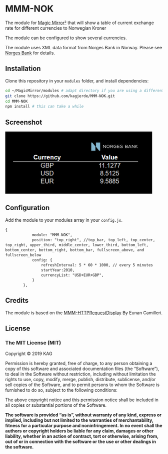 # MMM-NOK
The module for [Magic Mirror²](https://github.com/MichMich/MagicMirror) that will show a table of current exchange rate for different currencies to Norwegian Kroner

The module can be configured to show several currencies.

The module uses XML data format from Norges Bank in Norway.
Please see [Norges Bank](https://www.norges-bank.no/Statistikk/apne-data/hente-data/) for details.

## Installation

Clone this repository in your `modules` folder, and install dependencies:
```bash
cd ~/MagicMirror/modules # adapt directory if you are using a different one
git clone https://github.com/kagjerde/MMM-NOK.git
cd MMM-NOK
npm install # this can take a while
```
## Screenshot

![Layout 1](Screenshot.png)

## Configuration

Add the module to your modules array in your `config.js`.
```
{
			module: "MMM-NOK",
			position: "top_right", //top_bar, top_left, top_center, top_right, upper_third, middle_center, lower_third, bottom_left, bottom_center, bottom_right, bottom_bar, fullscreen_above, and fullscreen_below
			config: {
				refreshInterval: 5 * 60 * 1000, // every 5 minutes
				startYear:2010,
				currencyList: "USD+EUR+GBP",
			}
		},
```

## Credits

The module is based on the [MMM-HTTPRequestDisplay](https://github.com/Eunanibus/MMM-HTTPRequestDisplay) By Eunan Camilleri.

## License

### The MIT License (MIT)

Copyright © 2019 KAG

Permission is hereby granted, free of charge, to any person
obtaining a copy of this software and associated documentation
files (the “Software”), to deal in the Software without
restriction, including without limitation the rights to use,
copy, modify, merge, publish, distribute, sublicense, and/or sell
copies of the Software, and to permit persons to whom the
Software is furnished to do so, subject to the following
conditions:

The above copyright notice and this permission notice shall be
included in all copies or substantial portions of the Software.

**The software is provided “as is”, without warranty of any kind, express or implied, including but not limited to the warranties of merchantability, fitness for a particular purpose and noninfringement. In no event shall the authors or copyright holders be liable for any claim, damages or other liability, whether in an action of contract, tort or otherwise, arising from, out of or in connection with the software or the use or other dealings in the software.**

